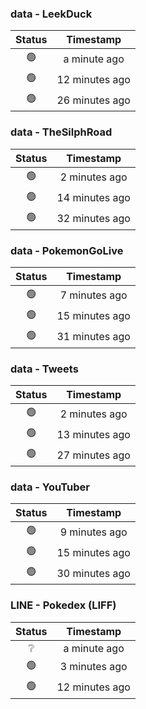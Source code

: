 ### data - LeekDuck
| Status | Timestamp |
|:------:|:---------:|
| 🟢 | a minute ago |
| 🟢 | 12 minutes ago |
| 🟢 | 26 minutes ago |

### data - TheSilphRoad
| Status | Timestamp |
|:------:|:---------:|
| 🟢 | 2 minutes ago |
| 🟢 | 14 minutes ago |
| 🟢 | 32 minutes ago |

### data - PokemonGoLive
| Status | Timestamp |
|:------:|:---------:|
| 🟢 | 7 minutes ago |
| 🟢 | 15 minutes ago |
| 🟢 | 31 minutes ago |

### data - Tweets
| Status | Timestamp |
|:------:|:---------:|
| 🟢 | 2 minutes ago |
| 🟢 | 13 minutes ago |
| 🟢 | 27 minutes ago |

### data - YouTuber
| Status | Timestamp |
|:------:|:---------:|
| 🟢 | 9 minutes ago |
| 🟢 | 15 minutes ago |
| 🟢 | 30 minutes ago |

### LINE - Pokedex (LIFF)
| Status | Timestamp |
|:------:|:---------:|
| ❔ | a minute ago |
| 🟢 | 3 minutes ago |
| 🟢 | 12 minutes ago |

